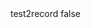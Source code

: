 <?xml version="1.0" encoding="UTF-8"?>
<CustomMetadata xmlns="http://soap.sforce.com/2006/04/metadata">
    <label>test2record</label>
    <protected>false</protected>
</CustomMetadata>
